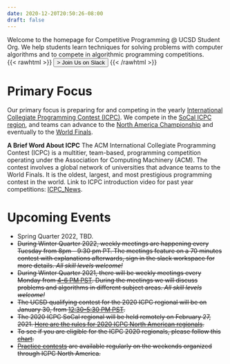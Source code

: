 ```yaml
---
date: 2020-12-20T20:50:26-08:00
draft: false
---
```


Welcome to the homepage for Competitive Programming @ UCSD Student Org. We help students learn techniques for solving problems 
with computer algorithms and to compete in algorithmic programming competitions.   
{{< rawhtml >}}
<button class="joinText" onclick="window.location.href = 'https://join.slack.com/t/ucsdcp/signup';"> > Join Us on Slack
 </button>
{{< /rawhtml >}}

# Primary Focus 
Our primary focus is preparing for and competing in the yearly
[International Collegiate Programming Contest (ICPC)](https://en.wikipedia.org/wiki/International_Collegiate_Programming_Contest).
We compete in the [SoCal ICPC region](http://socalcontest.org/current/index.shtml), and teams can advance to the 
[North America Championship](https://nac.icpc.global/) and eventually to the [World Finals]((https://icpc.global/)).

**A Brief Word About ICPC**
The ACM International Collegiate Programming Contest (ICPC) is a multitier, team-based, programming competition operating under the Association for Computing Machinery (ACM). The contest involves a global network of universities that advance teams to the World Finals. It is the oldest, largest, and most prestigious programming contest in the world. Link to ICPC introduction video for past year competitions: [ICPC_News](https://www.youtube.com/watch?v=dBabBbxPE7w).
<!-- {{< youtube dBabBbxPE7w >}} -->

<!-- {{< rawhtml >}}
  <br> </br>
{{< /rawhtml >}} -->

# Upcoming Events   
- Spring Quarter 2022, TBD. 
- ~~During Winter Quarter 2022, weekly meetings are happening every Tuesday from 8pm - 9:30 pm PT. The meetings
  feature on a 70 minutes contest with explanations afterwards, sign in the slack workspace for more details. 
  *All skill levels welcome!*~~
- ~~During Winter Quarter 2021, there will be weekly meetings every Monday from
  [4-6 PM PST](https://www.timeanddate.com/worldclock/fixedtime.html?iso=20210104T160000&p1=770).
  During the meetings we will discuss problems and algorithms in different
  subject areas. *All skill levels welcome!*~~
- ~~The UCSD qualifying contest for the 2020 ICPC regional will be on January 30,
  from [12:30-5:30 PM PST](https://www.timeanddate.com/worldclock/fixedtime.html?iso=20201221T123000&p1=770).~~
- ~~The 2020 ICPC SoCal regional will be held remotely on February 27, 2021. 
  [Here are the rules for 2020 ICPC North American regionals](http://socalcontest.org/current/2020_2021/ICPC-North-America-Announcement.pdf).~~
- ~~To see if you are eligible for the ICPC 2020 regionals, please follow this 
  [chart](https://icpc.global/newcms/regionals/rules/EligibilityDecisionTree-2020.pdf).~~
- ~~[Practice contests](https://www.icpc.org/icpc-north-america-practice-contest)
  are available regularly on the weekends organized through ICPC North America.~~





